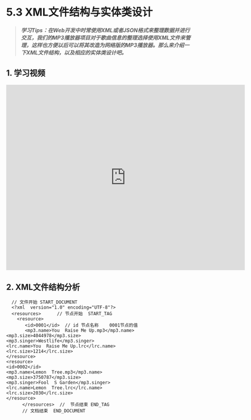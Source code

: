 # 5.3 XML文件结构与实体类设计

>##### 学习Tips：在Web开发中时常使用XML或者JSON格式来整理数据并进行交互，我们的MP3播放器项目对于歌曲信息的整理选择使用XML文件来管理，这样也方便以后可以将其改造为网络版的MP3播放器。那么来介绍一下XML文件结构，以及相应的实体类设计吧。

## 1. 学习视频

<iframe frameborder="0" width="640" height="498" src="https://v.qq.com/iframe/player.html?vid=z0180bhmznp&tiny=0&auto=0" allowfullscreen></iframe>

## 2. XML文件结构分析

```
  // 文件开始 START_DOCUMENT
  <?xml  version="1.0" encoding="UTF-8"?>  
  <resources>      // 节点开始  START_TAG
    <resource>
       <id>0001</id>  // id 节点名称    0001节点的值
       <mp3.name>You  Raise Me Up.mp3</mp3.name>
<mp3.size>4044978</mp3.size>
<mp3.singer>Westlife</mp3.singer>
<lrc.name>You  Raise Me Up.lrc</lrc.name>
<lrc.size>1214</lrc.size>
</resource>
<resource>
<id>0002</id>
<mp3.name>Lemon  Tree.mp3</mp3.name>
<mp3.size>3750787</mp3.size>
<mp3.singer>Fool  S Garden</mp3.singer>
<lrc.name>Lemon  Tree.lrc</lrc.name>
<lrc.size>2030</lrc.size>
</resource>
      </resources>  //  节点结束 END_TAG
      // 文档结束  END_DOCUMENT
```